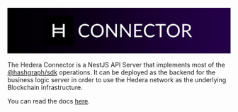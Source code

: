![](./img/logo.png)

The Hedera Connector is a NestJS API Server that implements most of the [@hashgraph/sdk](https://www.npmjs.com/package/@hashgraph/sdk) operations. It can be deployed as the backend for the business logic server in order to use the Hedera network as the underlying Blockchain infrastructure.

You can read the docs [here](https://isrand.github.io/hedera-connector).